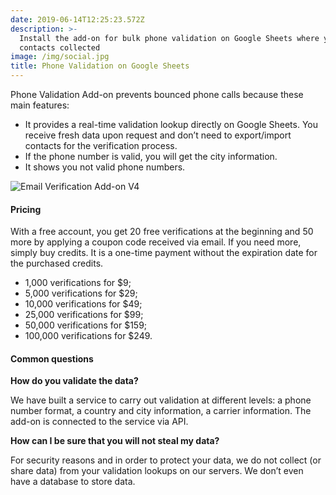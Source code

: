 ```yaml
---
date: 2019-06-14T12:25:23.572Z
description: >-
  Install the add-on for bulk phone validation on Google Sheets where you have
  contacts collected
image: /img/social.jpg
title: Phone Validation on Google Sheets
---
```

Phone Validation Add-on prevents bounced phone calls because these main features:

* It provides a real-time validation lookup directly on Google Sheets. You receive fresh data upon request and don’t need to export/import contacts for the verification process.
* If the phone number is valid, you will get the city information.
* It shows you not valid phone numbers.

![Email Verification Add-on V4](/img/v4.png "Email Verification Add-on V4")

#### Pricing

With a free account, you get 20 free verifications at the beginning and 50 more by applying a coupon code received via email. If you need more, simply buy credits. It is a one-time payment without the expiration date for the purchased credits.

* 1,000 verifications for $9;
* 5,000 verifications for $29;
* 10,000 verifications for $49;
* 25,000 verifications for $99;
* 50,000 verifications for $159;
* 100,000 verifications for $249.

#### Common questions

**How do you validate the data?**

We have built a service to carry out validation at different levels: a phone number format, a country and city information, a carrier information. The add-on is connected to the service via API.

**How can I be sure that you will not steal my data?**

For security reasons and in order to protect your data, we do not collect (or share data) from your validation lookups on our servers. We don’t even have a database to store data.

